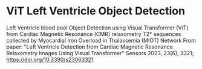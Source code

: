 # ViT Left Ventricle Object Detection
Left Ventricle blood pool Object Detection using Visual Transformer (ViT) from Cardiac Magnetic Resonance (CMR) relaxometry T2* sequences collected by Myocardial Iron Overload in Thalassemia (MIOT) Network
From paper: "Left Ventricle Detection from Cardiac Magnetic Resonance Relaxometry Images Using Visual Transformer" Sensors 2023, 23(6), 3321; https://doi.org/10.3390/s23063321 
